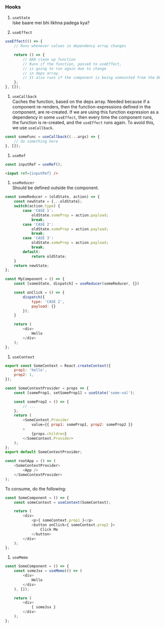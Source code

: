 ### Hooks

1. `useState` <br/>
Iske baare mei bhi likhna padega kya?

1. `useEffect` <br/>
```js
useEffect(() => {
    // Runs whenever values in dependency array changes

    return () => {
        // AKA clean up function
        // Runs if the function, passed to useEffect,
        // is going to run again due to change
        // in deps array.
        // It also runs if the component is being unmounted from the DOM.
    };
}, []);
```

1. `useCallback` <br/>
Caches the function, based on the deps array.
Needed because if a component re-renders, then
the function-expressions defined in the component,
are re-created. If we are using this function expression
as a dependency in some `useEffect`, then every time the
component runs, the function is re-created, and the
`useEffect` runs again. To avoid this, we use
`useCallback`.
```js
const someFunc = useCallback((...args) => {
    // do something here
}, []);
```

1. `useRef` <br />
```js
const inputRef = useRef();
```
```html
<input ref={inputRef} />
```
1. `useReducer` <br />
Should be defined outside the component.
```js
const someReducer = (oldState, action) => {
    const newState = {...oldState};
    switch(action.type) {
        case 'CASE 1':
            oldState.someProp = action.payload;
            break;
        case 'CASE 2':
            oldState.someProp = action.payload;
            break;
        case 'CASE 3':
            oldState.someProp = action.payload;
            break;
        default:
            return oldState;
    }
    return newState;
};
```
```js
const MyComponent = () => {
    const [someState, dispatch] = useReducer(someReducer, {})

    const onClick = () => {
        dispatch({
            type: 'CASE 2',
            payload: {}
        });
    }

    return (
        <div>
            Hello
        </div>
    );
};
```

1. `useContext` <br />
```js
export const SomeContext = React.createContext({
    prop1: 'hello',
    prop2: 1,
});
```
```js
const SomeContextProvider = props => {
    const [someProp1, setSomeProp1] = useState('some-val');

    const someProp2 = () => {
        // ...
    };
    return (
        <SomeContext.Provider
            value={{ prop1: someProp1, prop2: someProp2 }}
        >
            {props.children}
        </SomeContext.Provider>
    );
};
export default SomeContextProvider;
```
```js
const rootApp = () => (
    <SomeContextProvider>
        <App />
    </SomeContextProvider>
);
```
To consume, do the following:
```js
const SomeComponent = () => {
    const someContext = useContext(SomeContext);

    return (
        <div>
            <p>{ someContext.prop1 }</p>
            <button onClick={ someContext.prop2 }>
                Click Me
            </button>
        </div>
    );    
};
```

1. `useMemo` <br />
```js
const SomeComponent = () => {
    const someJsx = useMemo(() => (
        <div>
            Hello
        </div>
    ), []);

    return (
        <div>
            { someJsx }
        </div>
    );    
};
```
